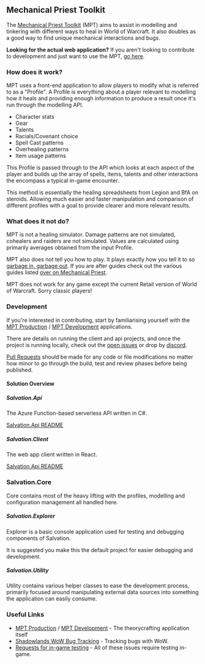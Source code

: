 ## Mechanical Priest Toolkit
The [Mechanical Priest Toolkit](https://app.mechanicalpriest.com/) (MPT) aims to assist in modelling and tinkering with 
different ways to heal in World of Warcraft. It also doubles as a good way to find unique mechanical interactions and bugs.

**Looking for the actual web application?**
If you aren't looking to contribute to development and just want to use the MPT, [go here](https://app.mechanicalpriest.com/).

### How does it work?
MPT uses a front-end application to allow players to modify what is referred to as a "Profile". A Profile is everything 
about a player relevant to modelling how it heals and providing enough information to produce a result once it's run 
through the modelling API. 

- Character stats
- Gear
- Talents
- Racials/Covenant choice
- Spell Cast patterns
- Overhealing patterns
- Item usage patterns

This Profile is passed through to the API which looks at each aspect of the player and builds up the array of spells, 
items, talents and other interactions the encompass a typical in-game encounter.

This method is essentially the healing spreadsheets from Legion and BfA on steroids. Allowing much easier and faster 
manipulation and comparison of different profiles with a goal to provide clearer and more relevant results.

### What does it not do?
MPT is not a healing simulator. Damage patterns are not simulated, cohealers and raiders are not simulated. 
Values are calculated using primarily averages obtained from the input Profile. 

MPT also does not tell you how to play. It plays exactly how you tell it to so [garbage in, garbage out](https://en.wikipedia.org/wiki/Garbage_in,_garbage_out). If you are after guides check out the various guides listed [over on Mechanical Priest](https://mechanicalpriest.com/holy-priest-guide/).

MPT does not work for any game except the current Retail version of World of Warcraft. Sorry classic players!

### Development 
If you're interested in contributing, start by familiarising yourself with the [MPT Production](https://app.mechanicalpriest.com/) / [MPT Development](https://dev.mechanicalpriest.com/) applications.

There are details on running the client and api projects, and once the project is running locally, check out the [open issues](https://github.com/MechanicalPriest/Salvation/issues) or drop by [discord](https://discord.gg/6Fwq4UX).

[Pull Requests](https://github.com/MechanicalPriest/Salvation/pulls) should be made for any code or file modifications no matter how minor to go through the build, test and review phases before being published.

#### Solution Overview
##### Salvation.Api
The Azure Function-based serverless API written in C#. 

[Salvation.Api README](Application/Salvation.Api/README.md)

##### Salvation.Client
The web app client written in React.

[Salvation.Api README](Application/Salvation.Client/README.md)

### Salvation.Core
Core contains most of the heavy lifting with the profiles, modelling and configuration management all handled here.

##### Salvation.Explorer
Explorer is a basic console application used for testing and debugging components of Salvation.

It is suggested you make this the default project for easier debugging and development.

##### Salvation.Utility
Utility contains various helper classes to ease the development process, 
primarily focused around manipulating external data sources into something the application can easily consume.

### Useful Links

- [MPT Production](https://app.mechanicalpriest.com/) / [MPT Development](https://dev.mechanicalpriest.com/) - The theorycrafting application itself
- [Shadowlands WoW Bug Tracking](https://github.com/MechanicalPriest/Salvation/projects/1) - Tracking bugs with WoW.
- [Requests for in-game testing](https://github.com/MechanicalPriest/Salvation/issues?q=is%3Aissue+is%3Aopen+label%3A%22needs+in-game+testing%22) - All of these issues require testing in-game.